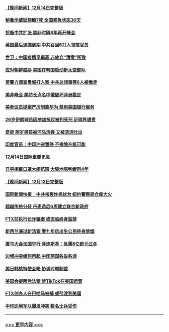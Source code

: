 #### [【晚间新闻】12月14日完整版](../pages/prog202/a103598465.md?t=12151250) 
#### [秘鲁示威延烧酿7死 全国紧急状态30天](../pages/prog202/a103598548.md?t=12151250) 
#### [抗衡中共扩张 美非时隔8年再开峰会](../pages/prog202/a103598333.md?t=12151250) 
#### [英国最后通牒到期 中共召回6打人领馆官员](../pages/prog202/a103598341.md?t=12151250) 
#### [世卫：中国疫情早飙高 非放弃“清零”所致](../pages/prog202/a103598107.md?t=12151250) 
#### [应对朝鲜威胁 美国在韩国启动新太空部队](../pages/prog202/a103598119.md?t=12151250) 
#### [英警方调查曼城打人案 中共总领事等6人被撤走](../pages/prog202/a103598004.md?t=12151250) 
#### [美非峰会 美防长点名中俄破坏非洲稳定](../pages/prog202/a103597941.md?t=12151250) 
#### [美参议员提案严厉制裁华为 禁用美国银行服务](../pages/prog202/a103597938.md?t=12151250) 
#### [26岁伊朗球员因参加抗议被判死刑 足球界谴责](../pages/prog202/a103597849.md?t=12151250) 
#### [奇迹 两岁男孩被河马活吞 又被活活吐出](../pages/prog202/a103597843.md?t=12151250) 
#### [印度官员：中印冲突暂停 不排除升级可能](../pages/prog202/a103597835.md?t=12151250) 
#### [12月14日国际重要讯息](../pages/prog202/a103597856.md?t=12151250) 
#### [日男拒戴口罩大闹航班 大阪地院判缓刑4年](../pages/prog202/a103597755.md?t=12151250) 
#### [【晚间新闻】12月13日完整版](../pages/prog202/a103597629.md?t=12151250) 
#### [国际新闻快报：中共核轰炸机扰台 纽约警察局仓库大火](../pages/prog202/a103597669.md?t=12151250) 
#### [超越传统分歧 丹麦选后6周建立联合新政府](../pages/prog202/a103597723.md?t=12151250) 
#### [FTX前执行长诈骗案 或面临终身监禁](../pages/prog202/a103597696.md?t=12151250) 
#### [新西兰通过新法案 零九年后出生公民终身禁烟](../pages/prog202/a103597319.md?t=12151250) 
#### [援乌大会法国举行 泽连斯基：急需8亿欧元过冬](../pages/prog202/a103597485.md?t=12151250) 
#### [边境冲突缘何再起 中印两国各说各话](../pages/prog202/a103597496.md?t=12151250) 
#### [美日韩核特使会晤 协调对朝制裁](../pages/prog202/a103597489.md?t=12151250) 
#### [美国会提两党法案 禁TikTok在美国运营](../pages/prog202/a103597328.md?t=12151250) 
#### [FTX创办人在巴哈马被捕 或引渡到美国](../pages/prog202/a103597317.md?t=12151250) 
#### [中印边境军队爆发冲突 数名士兵受伤](../pages/prog202/a103597314.md?t=12151250) 

----
#### [ >>> 更早内容 <<< ](../indexes/prog202-earlier.md)
